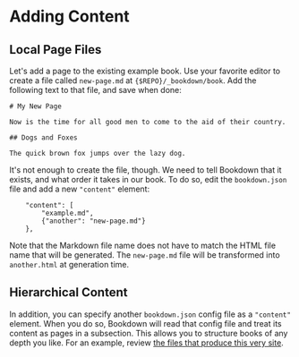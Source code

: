# Adding Content

## Local Page Files

Let's add a page to the existing example book. Use your favorite editor to create a file called `new-page.md` at `{$REPO}/_bookdown/book`. Add the following text to that file, and save when done:

    # My New Page

    Now is the time for all good men to come to the aid of their country.

    ## Dogs and Foxes

    The quick brown fox jumps over the lazy dog.

It's not enough to create the file, though. We need to tell Bookdown that it exists, and what order it takes in our book.  To do so, edit the `bookdown.json` file and add a new `"content"` element:

        "content": [
            "example.md",
            {"another": "new-page.md"}
        },

Note that the Markdown file name does not have to match the HTML file name that will be generated.  The `new-page.md` file will be transformed into `another.html` at generation time.

## Hierarchical Content

In addition, you can specify another `bookdown.json` config file as a `"content"` element. When you do so, Bookdown will read that config file and treat its content as pages in a subsection. This allows you to structure books of any depth you like. For an example, review [the files that produce this very site][1].

[1]: https://github.com/bookdown/bookdown.github.io/tree/master/_bookdown/book
